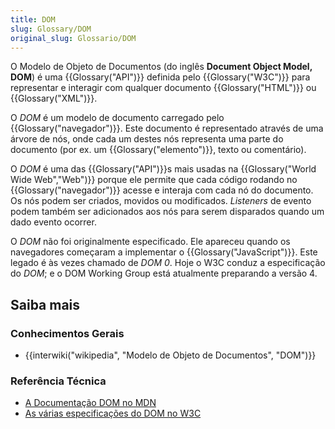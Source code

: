 ```yaml
---
title: DOM
slug: Glossary/DOM
original_slug: Glossario/DOM
---
```


O Modelo de Objeto de Documentos (do inglês **Document Object Model, DOM**) é uma {{Glossary("API")}} definida pelo {{Glossary("W3C")}} para representar e interagir com qualquer documento {{Glossary("HTML")}} ou {{Glossary("XML")}}.

O _DOM_ é um modelo de documento carregado pelo {{Glossary("navegador")}}. Este documento é representado através de uma árvore de nós, onde cada um destes nós representa uma parte do documento (por ex. um {{Glossary("elemento")}}, texto ou comentário).

O _DOM_ é uma das {{Glossary("API")}}s mais usadas na {{Glossary("World Wide Web","Web")}} porque ele permite que cada código rodando no {{Glossary("navegador")}} acesse e interaja com cada nó do documento.
Os nós podem ser criados, movidos ou modificados. _Listeners_ de evento podem também ser adicionados aos nós para serem disparados quando um dado evento ocorrer.

O _DOM_ não foi originalmente especificado. Ele apareceu quando os navegadores começaram a implementar o {{Glossary("JavaScript")}}. Este legado é às vezes chamado de _DOM 0_.
Hoje o W3C conduz a especificação do _DOM_; e o DOM Working Group está atualmente preparando a versão 4.

## Saiba mais

### Conhecimentos Gerais

- {{interwiki("wikipedia", "Modelo de Objeto de Documentos", "DOM")}}

### Referência Técnica

- [A Documentação DOM no MDN](/pt-BR/docs/DOM)
- [As várias especificações do DOM no W3C](https://www.w3.org/DOM/DOMTR)
